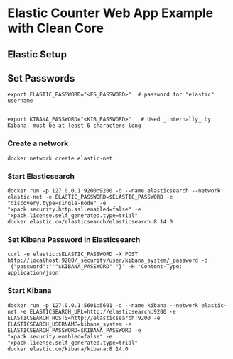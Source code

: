 
# Elastic Counter Web App Example with Clean Core

## Elastic Setup

## Set Passwords

	export ELASTIC_PASSWORD="<ES_PASSWORD>"  # password for "elastic" username


	export KIBANA_PASSWORD="<KIB_PASSWORD>"   # Used _internally_ by Kibana, must be at least 6 characters long
### Create a network
	docker network create elastic-net

### Start Elasticsearch
	docker run -p 127.0.0.1:9200:9200 -d --name elasticsearch --network elastic-net -e ELASTIC_PASSWORD=$ELASTIC_PASSWORD -e "discovery.type=single-node" -e "xpack.security.http.ssl.enabled=false" -e "xpack.license.self_generated.type=trial" docker.elastic.co/elasticsearch/elasticsearch:8.14.0

### Set Kibana Password in Elasticsearch
	curl -u elastic:$ELASTIC_PASSWORD -X POST http://localhost:9200/_security/user/kibana_system/_password -d '{"password":"'"$KIBANA_PASSWORD"'"}' -H 'Content-Type: application/json'

### Start Kibana
	docker run -p 127.0.0.1:5601:5601 -d --name kibana --network elastic-net -e ELASTICSEARCH_URL=http://elasticsearch:9200 -e ELASTICSEARCH_HOSTS=http://elasticsearch:9200 -e ELASTICSEARCH_USERNAME=kibana_system -e ELASTICSEARCH_PASSWORD=$KIBANA_PASSWORD -e "xpack.security.enabled=false" -e "xpack.license.self_generated.type=trial" docker.elastic.co/kibana/kibana:8.14.0